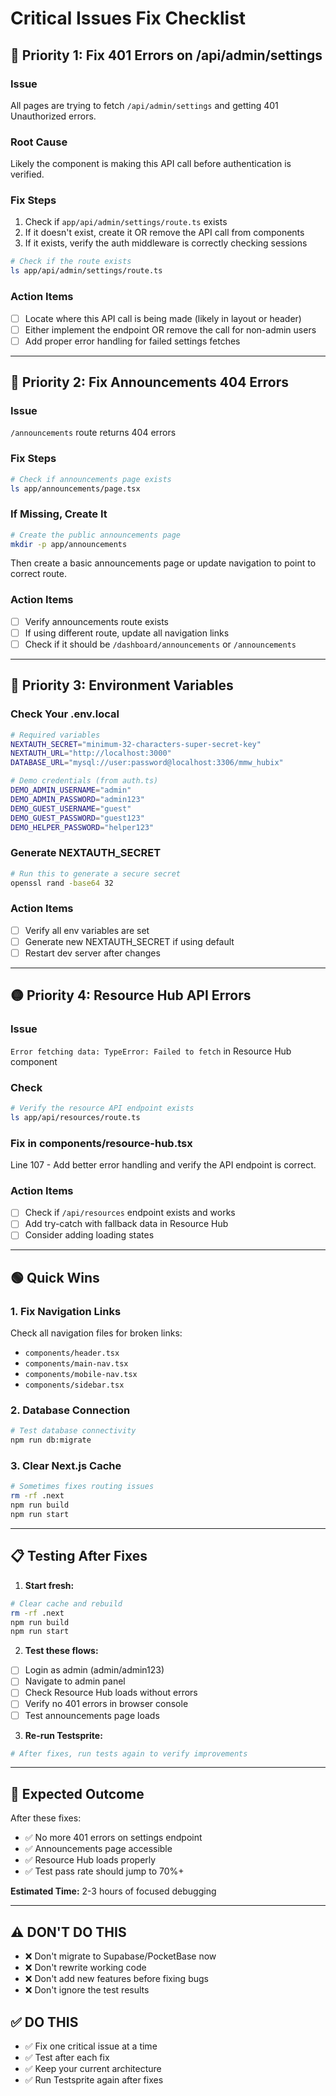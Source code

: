 # Critical Issues Fix Checklist

## 🔴 Priority 1: Fix 401 Errors on /api/admin/settings

### Issue
All pages are trying to fetch `/api/admin/settings` and getting 401 Unauthorized errors.

### Root Cause
Likely the component is making this API call before authentication is verified.

### Fix Steps
1. Check if `app/api/admin/settings/route.ts` exists
2. If it doesn't exist, create it OR remove the API call from components
3. If it exists, verify the auth middleware is correctly checking sessions

```bash
# Check if the route exists
ls app/api/admin/settings/route.ts
```

### Action Items
- [ ] Locate where this API call is being made (likely in layout or header)
- [ ] Either implement the endpoint OR remove the call for non-admin users
- [ ] Add proper error handling for failed settings fetches

---

## 🔴 Priority 2: Fix Announcements 404 Errors

### Issue
`/announcements` route returns 404 errors

### Fix Steps
```bash
# Check if announcements page exists
ls app/announcements/page.tsx
```

### If Missing, Create It
```bash
# Create the public announcements page
mkdir -p app/announcements
```

Then create a basic announcements page or update navigation to point to correct route.

### Action Items
- [ ] Verify announcements route exists
- [ ] If using different route, update all navigation links
- [ ] Check if it should be `/dashboard/announcements` or `/announcements`

---

## 🔴 Priority 3: Environment Variables

### Check Your .env.local
```bash
# Required variables
NEXTAUTH_SECRET="minimum-32-characters-super-secret-key"
NEXTAUTH_URL="http://localhost:3000"
DATABASE_URL="mysql://user:password@localhost:3306/mmw_hubix"

# Demo credentials (from auth.ts)
DEMO_ADMIN_USERNAME="admin"
DEMO_ADMIN_PASSWORD="admin123"
DEMO_GUEST_USERNAME="guest"
DEMO_GUEST_PASSWORD="guest123"
DEMO_HELPER_PASSWORD="helper123"
```

### Generate NEXTAUTH_SECRET
```bash
# Run this to generate a secure secret
openssl rand -base64 32
```

### Action Items
- [ ] Verify all env variables are set
- [ ] Generate new NEXTAUTH_SECRET if using default
- [ ] Restart dev server after changes

---

## 🟡 Priority 4: Resource Hub API Errors

### Issue
`Error fetching data: TypeError: Failed to fetch` in Resource Hub component

### Check
```bash
# Verify the resource API endpoint exists
ls app/api/resources/route.ts
```

### Fix in components/resource-hub.tsx
Line 107 - Add better error handling and verify the API endpoint is correct.

### Action Items
- [ ] Check if `/api/resources` endpoint exists and works
- [ ] Add try-catch with fallback data in Resource Hub
- [ ] Consider adding loading states

---

## 🟢 Quick Wins

### 1. Fix Navigation Links
Check all navigation files for broken links:
- `components/header.tsx`
- `components/main-nav.tsx`
- `components/mobile-nav.tsx`
- `components/sidebar.tsx`

### 2. Database Connection
```bash
# Test database connectivity
npm run db:migrate
```

### 3. Clear Next.js Cache
```bash
# Sometimes fixes routing issues
rm -rf .next
npm run build
npm run start
```

---

## 📋 Testing After Fixes

1. **Start fresh:**
```bash
# Clear cache and rebuild
rm -rf .next
npm run build
npm run start
```

2. **Test these flows:**
- [ ] Login as admin (admin/admin123)
- [ ] Navigate to admin panel
- [ ] Check Resource Hub loads without errors
- [ ] Verify no 401 errors in browser console
- [ ] Test announcements page loads

3. **Re-run Testsprite:**
```bash
# After fixes, run tests again to verify improvements
```

---

## 🎯 Expected Outcome

After these fixes:
- ✅ No more 401 errors on settings endpoint
- ✅ Announcements page accessible
- ✅ Resource Hub loads properly
- ✅ Test pass rate should jump to 70%+ 

**Estimated Time:** 2-3 hours of focused debugging

---

## ⚠️ DON'T DO THIS

- ❌ Don't migrate to Supabase/PocketBase now
- ❌ Don't rewrite working code
- ❌ Don't add new features before fixing bugs
- ❌ Don't ignore the test results

## ✅ DO THIS

- ✅ Fix one critical issue at a time
- ✅ Test after each fix
- ✅ Keep your current architecture
- ✅ Run Testsprite again after fixes

